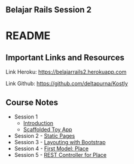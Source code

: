 ## Belajar Rails Session 2
# README

## Important Links and Resources
Link Heroku:
<https://belajarrails2.herokuapp.com>

Link Github:
<https://github.com/deltapurna/Kostly>

## Course Notes
- Session 1
  + [Introduction](https://speakerdeck.com/deltapurna/perkenalan-rails)
  + [Scaffolded Toy App](https://speakerdeck.com/deltapurna/perkenalan-rails-scaffolded-demo-app)
- Session 2 - [Static Pages](https://github.com/deltapurna/Kostly/blob/master/notes/session2.md)
- Session 3 - [Layouting with Bootstrap](https://github.com/deltapurna/Kostly/blob/master/notes/session3.md)
- Session 4 - [First Model: Place](https://github.com/deltapurna/Kostly/blob/master/notes/session4.md)
- Session 5 - [REST Controller for Place](https://github.com/deltapurna/Kostly/blob/master/notes/session5.md)

